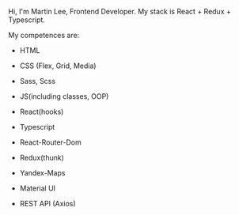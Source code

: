 Hi, I'm Martin Lee, Frontend Developer. My stack is React + Redux + Typescript.

My competences are:

- HTML
- CSS (Flex, Grid, Media)
- Sass, Scss

- JS(including classes, OOP)

- React(hooks)
- Typescript
- React-Router-Dom
- Redux(thunk)

- Yandex-Maps
- Material UI
- REST API (Axios)

